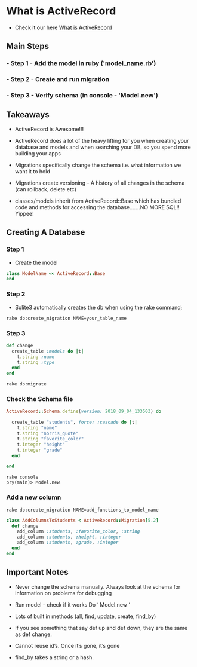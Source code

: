 # What is ActiveRecord
- Check it our here [What is ActiveRecord](https://guides.rubyonrails.org/active_record_basics.html)

## Main Steps

### - Step 1 - Add the model in ruby ('model_name.rb')
### - Step 2 - Create and run migration
### - Step 3 - Verify schema (in console - 'Model.new')

## Takeaways

- ActiveRecord is Awesome!!!

- ActiveRecord does a lot of the heavy lifting for you when creating your database and models and when searching your DB, so you spend more building your apps

- Migrations specifically change the schema i.e. what information we want it to hold

- Migrations create versioning - A history of all changes in the schema (can rollback, delete etc)

- classes/models inherit from ActiveRecord::Base which has bundled code and methods for accessing the database.......NO MORE SQL!! Yippee!

## Creating A Database

### Step 1

- Create the model

```ruby
class ModelName << ActiveRecord::Base
end
```
### Step 2 

- Sqlite3 automatically creates the db when using the rake command;

```shell
rake db:create_migration NAME=your_table_name
```

### Step 3

```ruby
def change
  create_table :models do |t|
    t.string :name
    t.string :type
  end
end
```

```shell
rake db:migrate
```

### Check the Schema file

```ruby
ActiveRecord::Schema.define(version: 2018_09_04_133503) do

  create_table "students", force: :cascade do |t|
    t.string "name"
    t.string "norris_quote"
    t.string "favorite_color"
    t.integer "height"
    t.integer "grade"
  end

end
```

```shell
rake console
pry(main)> Model.new 
```

### Add a new column

```shell
rake db:create_migration NAME=add_functions_to_model_name
``` 

```ruby
class AddColumnsToStudents < ActiveRecord::Migration[5.2]
  def change
  	add_column :students, :favorite_color, :string
  	add_column :students, :height, :integer
  	add_column :students, :grade, :integer
  end
end
```

## Important Notes

- Never change the schema manually.
Always look at the schema for information on problems for debugging


-	Run model - check if it works Do ‘ Model.new ‘

- Lots of built in methods (all, find, update, create, find_by)

- If you see something that say def up and def down, they are the same as def change.

- Cannot reuse id’s. Once it’s gone, it’s gone

- find_by takes a string or a hash.
